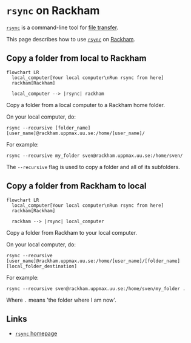 # `rsync` on Rackham

[`rsync`](../software/rsync.md) is a command-line tool for [file transfer](../cluster_guides/file_transfer.md).

This page describes how to use [`rsync`](../software/rsync.md) on [Rackham](rackham.md).

## Copy a folder from local to Rackham

```mermaid
flowchart LR
  local_computer[Your local computer\nRun rsync from here]
  rackham[Rackham]

  local_computer --> |rsync| rackham
```

Copy a folder from a local computer to a Rackham home folder.

On your local computer, do:

```
rsync --recursive [folder_name] [user_name]@rackham.uppmax.uu.se:/home/[user_name]/
```

For example:

```
rsync --recursive my_folder sven@rackham.uppmax.uu.se:/home/sven/
```

The `--recursive` flag is used to
copy a folder and all of its subfolders.

## Copy a folder from Rackham to local

```mermaid
flowchart LR
  local_computer[Your local computer\nRun rsync from here]
  rackham[Rackham]

  rackham --> |rsync| local_computer
```

Copy a folder from Rackham
to your local computer.

On your local computer, do:

```
rsync --recursive [user_name]@rackham.uppmax.uu.se:/home/[user_name]/[folder_name] [local_folder_destination]
```

For example:

```
rsync --recursive sven@rackham.uppmax.uu.se:/home/sven/my_folder .
```

Where `.` means 'the folder where I am now'.

## Links

* [`rsync` homepage](https://rsync.samba.org/)
